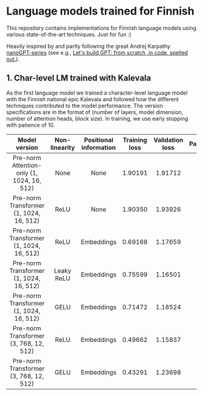 # Language models trained for Finnish
This repository contains implementations for Finnish language models using various state-of-the-art techniques. Just for fun :)

Heavily inspired by and partly following the great Andrej Karpathy [nanoGPT-series](https://github.com/karpathy/nanoGPT) (see e.g., [Let's build GPT: from scratch, in code, spelled out.](https://www.youtube.com/watch?v=kCc8FmEb1nY)).

## 1. Char-level LM trained with Kalevala
As the first language model we trained a character-level language model with the Finnish national epic Kalevala and followed how the different techniques contributed to the model performance. The version specifications are in the format of (number of layers, model dimension, number of attention heads, block size). In training, we use early stopping with patience of 10.

 | Model version | Non-linearity | Positional information | Training loss | Validation loss | Parameters | Generations |
 |:----------:|:----------:|:----------:|:----------:|:----------:| :----------:| :----------:|
 | Pre-norm Attention-only (1, 1024, 16, 512) | None | None | 1.90191 | 1.91712 | 4M | [Link](./kaleGPT/generations/kalegpt-attention-no-pos-1-1024-16-512.txt) |
 | Pre-norm Transformer (1, 1024, 16, 512) | ReLU | None | 1.90350 | 1.93926 | 12M | [Link](./kaleGPT/generations/kalegpt-transformer-no-pos-1-1024-16-512.txt) |
 | Pre-norm Transformer (1, 1024, 16, 512) | ReLU | Embeddings | 0.69168 | 1.17659 | 13M | [Link](./kaleGPT/generations/kalegpt-transformer-relu-1-1024-16-512.txt) |
| Pre-norm Transformer (1, 1024, 16, 512) | Leaky ReLU | Embeddings | 0.75599 | 1.16501 | 13M | [Link](./kaleGPT/generations/kalegpt-transformer-leaky-relu-1-1024-16-512.txt) |
| Pre-norm Transformer (1, 1024, 16, 512) | GELU | Embeddings | 0.71472 | 1.18524 | 13M | [Link](./kaleGPT/generations/kalegpt-transformer-gelu-1-1024-16-512.txt) |
| Pre-norm Transformer (3, 768, 12, 512) | ReLU | Embeddings | 0.49662 | 1.15837 | 22M | [Link](./kaleGPT/generations/kalegpt-relu-3-768-12-512.txt) |
| Pre-norm Transformer (3, 768, 12, 512) | GELU | Embeddings | 0.43291 | 1.23698 | 22M | [Link](./kaleGPT/generations/kalegpt-gelu-3-768-12-512.txt) |
